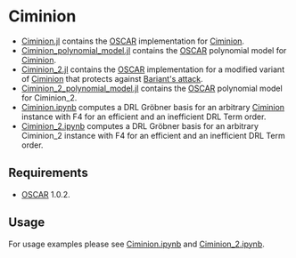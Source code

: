 # Ciminion

- [Ciminion.jl](./Ciminion.jl) contains the [OSCAR](https://www.oscar-system.org/) implementation for [Ciminion](https://doi.org/10.1007/978-3-030-77886-6_1).
- [Ciminion_polynomial_model.jl](./Ciminion_polynomial_model.jl) contains the [OSCAR](https://www.oscar-system.org/) polynomial model for [Ciminion](https://doi.org/10.1007/978-3-030-77886-6_1).
- [Ciminion_2.jl](./Ciminion_2.jl) contains the [OSCAR](https://www.oscar-system.org/) implementation for a modified variant of [Ciminion](https://doi.org/10.1007/978-3-030-77886-6_1) that protects against [Bariant's attack](https://eprint.iacr.org/2023/1283).
- [Ciminion_2_polynomial_model.jl](./Ciminion_2_polynomial_model.jl) contains the [OSCAR](https://www.oscar-system.org/) polynomial model for Ciminion_2.
- [Ciminion.ipynb](./Ciminion.ipynb) computes a DRL Gröbner basis for an arbitrary [Ciminion](https://doi.org/10.1007/978-3-030-77886-6_1) instance with F4 for an efficient and an inefficient DRL Term order.
- [Ciminion_2.ipynb](./Ciminion_2.ipynb) computes a DRL Gröbner basis for an arbitrary Ciminion_2 instance with F4 for an efficient and an inefficient DRL Term order.

## Requirements
- [OSCAR](https://www.oscar-system.org/) 1.0.2.

## Usage
For usage examples please see [Ciminion.ipynb](./Ciminion.ipynb) and [Ciminion_2.ipynb](./Ciminion_2.ipynb).
